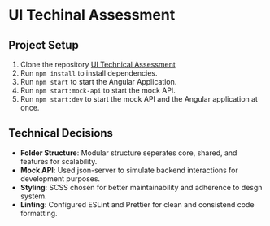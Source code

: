 # UI Techinal Assessment


## Project Setup
1. Clone the repository [UI Technical Assessment](https://github.com/)
2. Run `npm install` to install dependencies.
3. Run `npm start` to start the Angular Application.
4. Run `npm start:mock-api` to start the mock API.
5. Run `npm start:dev` to start the mock API and the Angular application at once.

## Technical Decisions
- **Folder Structure**: Modular structure seperates core, shared, and features for scalability.
- **Mock API**: Used json-server to simulate backend interactions for development purposes.
- **Styling**: SCSS chosen for better maintainability and adherence to desgn system.
- **Linting**: Configured ESLint and Prettier for clean and consistend code formatting.